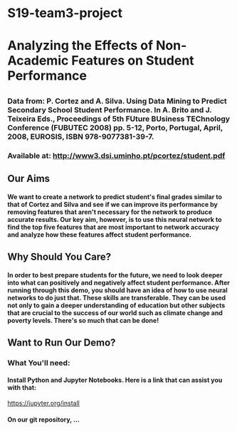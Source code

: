 # S19-team3-project
# Analyzing the Effects of Non-Academic Features on Student Performance
## 
##
### Data from: P. Cortez and A. Silva. Using Data Mining to Predict Secondary School Student Performance. In A. Brito and J. Teixeira Eds., Proceedings of 5th FUture BUsiness TEChnology Conference (FUBUTEC 2008) pp. 5-12, Porto, Portugal, April, 2008, EUROSIS, ISBN 978-9077381-39-7. 
### Available at: http://www3.dsi.uminho.pt/pcortez/student.pdf
##
##
## Our Aims
#### We want to create a network to predict student's final grades similar to that of Cortez and Silva and see if we can improve its performance by removing features that aren't necessary for the network to produce accurate results. Our key aim, however, is to use this neural network to find the top five features that are most important to network accuracy and analyze how these features affect student performance.
##
##
## Why Should You Care?
#### In order to best prepare students for the future, we need to look deeper into what can positively and negatively affect student performance. After running through this demo, you should have an idea of how to use neural networks to do just that. These skills are transferable. They can be used not only to gain a deeper understanding of education but other subjects that are crucial to the success of our world such as climate change and poverty levels. There's so much that can be done!
##
##
## Want to Run Our Demo?
### What You'll need:
#### Install Python and Jupyter Notebooks. Here is a link that can assist you with that:
https://jupyter.org/install
#### On our git repository, ...